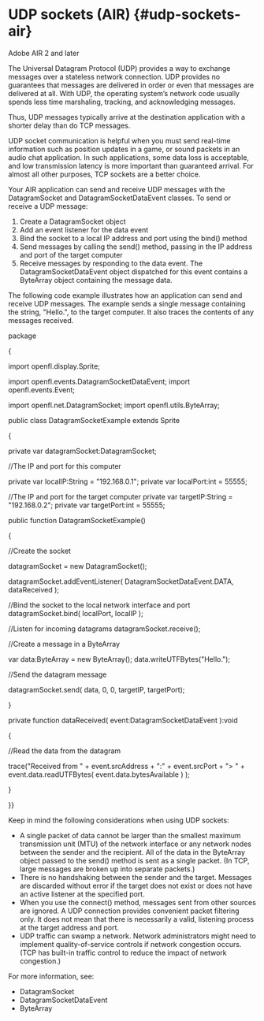 # UDP sockets (AIR) {#udp-sockets-air}

Adobe AIR 2 and later

The Universal Datagram Protocol (UDP) provides a way to exchange messages over a stateless network connection. UDP provides no guarantees that messages are delivered in order or even that messages are delivered at all. With UDP, the operating system’s network code usually spends less time marshaling, tracking, and acknowledging messages.

Thus, UDP messages typically arrive at the destination application with a shorter delay than do TCP messages.

UDP socket communication is helpful when you must send real-time information such as position updates in a game, or sound packets in an audio chat application. In such applications, some data loss is acceptable, and low transmission latency is more important than guaranteed arrival. For almost all other purposes, TCP sockets are a better choice.

Your AIR application can send and receive UDP messages with the DatagramSocket and DatagramSocketDataEvent classes. To send or receive a UDP message:

1.  Create a DatagramSocket object
2.  Add an event listener for the data event
3.  Bind the socket to a local IP address and port using the bind() method
4.  Send messages by calling the send() method, passing in the IP address and port of the target computer
5.  Receive messages by responding to the data event. The DatagramSocketDataEvent object dispatched for this event contains a ByteArray object containing the message data.

The following code example illustrates how an application can send and receive UDP messages. The example sends a single message containing the string, "Hello.", to the target computer. It also traces the contents of any messages received.

package

{

import openfl.display.Sprite;

import openfl.events.DatagramSocketDataEvent; import openfl.events.Event;

import openfl.net.DatagramSocket; import openfl.utils.ByteArray;

public class DatagramSocketExample extends Sprite

{

private var datagramSocket:DatagramSocket;

//The IP and port for this computer

private var localIP:String = &quot;192.168.0.1&quot;; private var localPort:int = 55555;

//The IP and port for the target computer private var targetIP:String = &quot;192.168.0.2&quot;; private var targetPort:int = 55555;

public function DatagramSocketExample()

{

//Create the socket

datagramSocket = new DatagramSocket();

datagramSocket.addEventListener( DatagramSocketDataEvent.DATA, dataReceived );

//Bind the socket to the local network interface and port datagramSocket.bind( localPort, localIP );

//Listen for incoming datagrams datagramSocket.receive();

//Create a message in a ByteArray

var data:ByteArray = new ByteArray(); data.writeUTFBytes(&quot;Hello.&quot;);

//Send the datagram message

datagramSocket.send( data, 0, 0, targetIP, targetPort);

}

private function dataReceived( event:DatagramSocketDataEvent ):void

{

//Read the data from the datagram

trace(&quot;Received from &quot; + event.srcAddress + &quot;:&quot; + event.srcPort + &quot;&gt; &quot; + event.data.readUTFBytes( event.data.bytesAvailable ) );

}

}}

Keep in mind the following considerations when using UDP sockets:

*   A single packet of data cannot be larger than the smallest maximum transmission unit (MTU) of the network interface or any network nodes between the sender and the recipient. All of the data in the ByteArray object passed to the send() method is sent as a single packet. (In TCP, large messages are broken up into separate packets.)
*   There is no handshaking between the sender and the target. Messages are discarded without error if the target does not exist or does not have an active listener at the specified port.
*   When you use the connect() method, messages sent from other sources are ignored. A UDP connection provides convenient packet filtering only. It does not mean that there is necessarily a valid, listening process at the target address and port.
*   UDP traffic can swamp a network. Network administrators might need to implement quality-of-service controls if network congestion occurs. (TCP has built-in traffic control to reduce the impact of network congestion.)

For more information, see:

*   DatagramSocket
*   DatagramSocketDataEvent
*   ByteArray